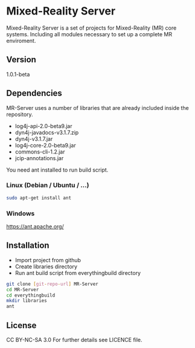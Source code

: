 Mixed-Reality Server
=========
Mixed-Reality Server is a set of projects for Mixed-Reality (MR) core systems.
Including all modules necessary to set up a complete MR enviroment.

Version
----

1.0.1-beta

Dependencies
-----------

MR-Server uses a number of libraries that are already included inside the repository.

* log4j-api-2.0-beta9.jar
* dyn4j-javadocs-v3.1.7.zip
* dyn4j-v3.1.7.jar
* log4j-core-2.0-beta9.jar
* commons-cli-1.2.jar
* jcip-annotations.jar

You need ant installed to run build script.

### Linux (Debian / Ubuntu / ...)
```sh
sudo apt-get install ant
```

### Windows
https://ant.apache.org/

Installation
--------------

* Import project from github
* Create libraries directory
* Run ant build script from everythingbuild directory

```sh
git clone [git-repo-url] MR-Server
cd MR-Server
cd everythingbuild
mkdir libraries
ant 
```


License
----
CC BY-NC-SA 3.0
For further details see LICENCE file.
